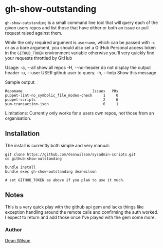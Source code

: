 # gh-show-outstanding #

`gh-show-outstanding` is a small command line tool that will query each
of the given users repos and list those that have either or both an
issue or pull request raised against them.

While the only required argument is `username`, which can be passed with
`-u` or as a bare argument, you should also set a GitHub Personal access
token in the `GITHUB_TOKEN` environment variable otherwise you'll very
quickly find your requests throttled by GitHub

Usage:
  -a, --all                        show all repos
  -H, --no-header                  do not display the output header
  -u, --user USER                  github user to query.
  -h, --help                       Show this message


Sample output:

    Reponame                                Issues   PRs
    puppet-lint-no_symbolic_file_modes-check     1     0
    puppet-scripts                               2     6
    yum-transaction-json                         0     1


Limitations:
  Currently only works for a users own repos, not those from an
  organisation.

## Installation ##

The install is currently both simple and very manual:

    git clone https://github.com/deanwilson/sysadmin-scripts.git
    cd github-show-outstanding

    bundle install
    bundle exec gh-show-outstanding deanwilson

    # set GITHUB_TOKEN as above if you plan to use it much.

## Notes ##

This is a very quick play with the github api gem and lacks things like
exception handling around the remote calls and confirming the auth
worked. I expect to return and add those once I've played with the gem
some more.

### Author ###
[Dean Wilson](http://www.unixdaemon.net)
